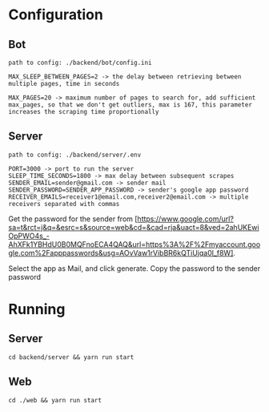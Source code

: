 # Configuration

## Bot

```
path to config: ./backend/bot/config.ini
```

```
MAX_SLEEP_BETWEEN_PAGES=2 -> the delay between retrieving between multiple pages, time in seconds

MAX_PAGES=20 -> maximum number of pages to search for, add sufficient max_pages, so that we don't get outliers, max is 167, this parameter increases the scraping time proportionally
```

## Server

```
path to config: ./backend/server/.env
```

```
PORT=3000 -> port to run the server
SLEEP_TIME_SECONDS=1800 -> max delay between subsequent scrapes
SENDER_EMAIL=sender@gmail.com -> sender mail
SENDER_PASSWORD=SENDER_APP_PASSWORD -> sender's google app password
RECEIVER_EMAILS=receiver1@email.com,receiver2@email.com -> multiple receivers separated with commas
```

Get the password for the sender from [https://www.google.com/url?sa=t&rct=j&q=&esrc=s&source=web&cd=&cad=rja&uact=8&ved=2ahUKEwiOpPWO4s_-AhXFk1YBHdU0B0MQFnoECA4QAQ&url=https%3A%2F%2Fmyaccount.google.com%2Fapppasswords&usg=AOvVaw1rVibBR6kQTiUjqa0l_f8W].

Select the app as Mail, and click generate. Copy the password to the sender password

# Running

## Server

```
cd backend/server && yarn run start
```

## Web

```
cd ./web && yarn run start
```
